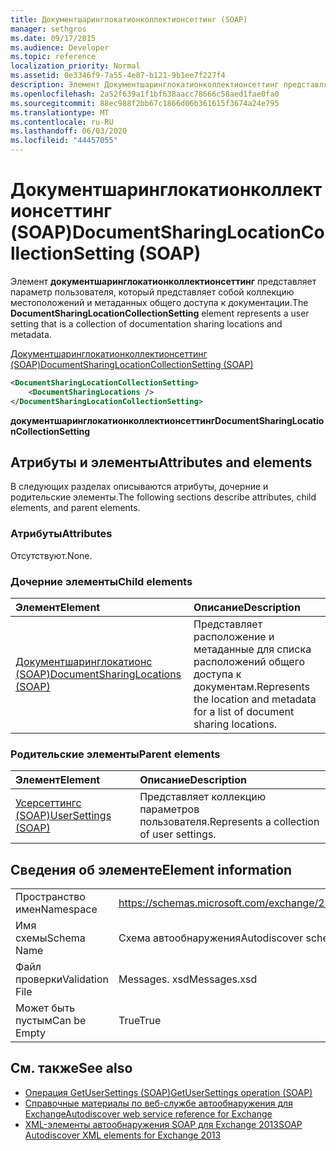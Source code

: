 ```yaml
---
title: Документшаринглокатионколлектионсеттинг (SOAP)
manager: sethgros
ms.date: 09/17/2015
ms.audience: Developer
ms.topic: reference
localization_priority: Normal
ms.assetid: 0e3346f9-7a55-4e87-b121-9b1ee7f227f4
description: Элемент Документшаринглокатионколлектионсеттинг представляет параметр пользователя, который представляет собой коллекцию местоположений и метаданных общего доступа к документации.
ms.openlocfilehash: 2a52f639a1f1bf638aacc78666c58aed1fae0fa0
ms.sourcegitcommit: 88ec988f2bb67c1866d06b361615f3674a24e795
ms.translationtype: MT
ms.contentlocale: ru-RU
ms.lasthandoff: 06/03/2020
ms.locfileid: "44457055"
---
```

# <a name="documentsharinglocationcollectionsetting-soap"></a><span data-ttu-id="b63d3-103">Документшаринглокатионколлектионсеттинг (SOAP)</span><span class="sxs-lookup"><span data-stu-id="b63d3-103">DocumentSharingLocationCollectionSetting (SOAP)</span></span>

<span data-ttu-id="b63d3-104">Элемент **документшаринглокатионколлектионсеттинг** представляет параметр пользователя, который представляет собой коллекцию местоположений и метаданных общего доступа к документации.</span><span class="sxs-lookup"><span data-stu-id="b63d3-104">The **DocumentSharingLocationCollectionSetting** element represents a user setting that is a collection of documentation sharing locations and metadata.</span></span> 
  
[<span data-ttu-id="b63d3-105">Документшаринглокатионколлектионсеттинг (SOAP)</span><span class="sxs-lookup"><span data-stu-id="b63d3-105">DocumentSharingLocationCollectionSetting (SOAP)</span></span>](documentsharinglocationcollectionsetting-soap.md)
  
```XML
<DocumentSharingLocationCollectionSetting>
    <DocumentSharingLocations />
</DocumentSharingLocationCollectionSetting>
```

 <span data-ttu-id="b63d3-106">**документшаринглокатионколлектионсеттинг**</span><span class="sxs-lookup"><span data-stu-id="b63d3-106">**DocumentSharingLocationCollectionSetting**</span></span>
## <a name="attributes-and-elements"></a><span data-ttu-id="b63d3-107">Атрибуты и элементы</span><span class="sxs-lookup"><span data-stu-id="b63d3-107">Attributes and elements</span></span>

<span data-ttu-id="b63d3-108">В следующих разделах описываются атрибуты, дочерние и родительские элементы.</span><span class="sxs-lookup"><span data-stu-id="b63d3-108">The following sections describe attributes, child elements, and parent elements.</span></span>
  
### <a name="attributes"></a><span data-ttu-id="b63d3-109">Атрибуты</span><span class="sxs-lookup"><span data-stu-id="b63d3-109">Attributes</span></span>

<span data-ttu-id="b63d3-110">Отсутствуют.</span><span class="sxs-lookup"><span data-stu-id="b63d3-110">None.</span></span>
  
### <a name="child-elements"></a><span data-ttu-id="b63d3-111">Дочерние элементы</span><span class="sxs-lookup"><span data-stu-id="b63d3-111">Child elements</span></span>

|<span data-ttu-id="b63d3-112">**Элемент**</span><span class="sxs-lookup"><span data-stu-id="b63d3-112">**Element**</span></span>|<span data-ttu-id="b63d3-113">**Описание**</span><span class="sxs-lookup"><span data-stu-id="b63d3-113">**Description**</span></span>|
|:-----|:-----|
|[<span data-ttu-id="b63d3-114">Документшаринглокатионс (SOAP)</span><span class="sxs-lookup"><span data-stu-id="b63d3-114">DocumentSharingLocations (SOAP)</span></span>](documentsharinglocations-soap.md) <br/> |<span data-ttu-id="b63d3-115">Представляет расположение и метаданные для списка расположений общего доступа к документам.</span><span class="sxs-lookup"><span data-stu-id="b63d3-115">Represents the location and metadata for a list of document sharing locations.</span></span>  <br/> |
   
### <a name="parent-elements"></a><span data-ttu-id="b63d3-116">Родительские элементы</span><span class="sxs-lookup"><span data-stu-id="b63d3-116">Parent elements</span></span>

|<span data-ttu-id="b63d3-117">**Элемент**</span><span class="sxs-lookup"><span data-stu-id="b63d3-117">**Element**</span></span>|<span data-ttu-id="b63d3-118">**Описание**</span><span class="sxs-lookup"><span data-stu-id="b63d3-118">**Description**</span></span>|
|:-----|:-----|
|[<span data-ttu-id="b63d3-119">Усерсеттингс (SOAP)</span><span class="sxs-lookup"><span data-stu-id="b63d3-119">UserSettings (SOAP)</span></span>](usersettings-soap.md) <br/> |<span data-ttu-id="b63d3-120">Представляет коллекцию параметров пользователя.</span><span class="sxs-lookup"><span data-stu-id="b63d3-120">Represents a collection of user settings.</span></span>  <br/> |
   
## <a name="element-information"></a><span data-ttu-id="b63d3-121">Сведения об элементе</span><span class="sxs-lookup"><span data-stu-id="b63d3-121">Element information</span></span>

|||
|:-----|:-----|
|<span data-ttu-id="b63d3-122">Пространство имен</span><span class="sxs-lookup"><span data-stu-id="b63d3-122">Namespace</span></span>  <br/> |https://schemas.microsoft.com/exchange/2010/Autodiscover  <br/> |
|<span data-ttu-id="b63d3-123">Имя схемы</span><span class="sxs-lookup"><span data-stu-id="b63d3-123">Schema Name</span></span>  <br/> |<span data-ttu-id="b63d3-124">Схема автообнаружения</span><span class="sxs-lookup"><span data-stu-id="b63d3-124">Autodiscover schema</span></span>  <br/> |
|<span data-ttu-id="b63d3-125">Файл проверки</span><span class="sxs-lookup"><span data-stu-id="b63d3-125">Validation File</span></span>  <br/> |<span data-ttu-id="b63d3-126">Messages. xsd</span><span class="sxs-lookup"><span data-stu-id="b63d3-126">Messages.xsd</span></span>  <br/> |
|<span data-ttu-id="b63d3-127">Может быть пустым</span><span class="sxs-lookup"><span data-stu-id="b63d3-127">Can be Empty</span></span>  <br/> |<span data-ttu-id="b63d3-128">True</span><span class="sxs-lookup"><span data-stu-id="b63d3-128">True</span></span>  <br/> |
   
## <a name="see-also"></a><span data-ttu-id="b63d3-129">См. также</span><span class="sxs-lookup"><span data-stu-id="b63d3-129">See also</span></span>

- [<span data-ttu-id="b63d3-130">Операция GetUserSettings (SOAP)</span><span class="sxs-lookup"><span data-stu-id="b63d3-130">GetUserSettings operation (SOAP)</span></span>](getusersettings-operation-soap.md)
- [<span data-ttu-id="b63d3-131">Справочные материалы по веб-службе автообнаружения для Exchange</span><span class="sxs-lookup"><span data-stu-id="b63d3-131">Autodiscover web service reference for Exchange</span></span>](autodiscover-web-service-reference-for-exchange.md)
- [<span data-ttu-id="b63d3-132">XML-элементы автообнаружения SOAP для Exchange 2013</span><span class="sxs-lookup"><span data-stu-id="b63d3-132">SOAP Autodiscover XML elements for Exchange 2013</span></span>](soap-autodiscover-xml-elements-for-exchange-2013.md)

